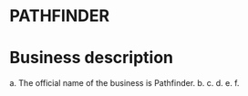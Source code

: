 # PATHFINDER

# Business description

a. The official name of the business is Pathfinder.
b.
c.
d.
e.
f.
